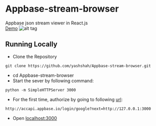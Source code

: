 # Appbase-stream-browser
Appbase json stream viewer in React.js  
[Demo](http://yashshah.github.io/Appbase-stream-browser/)
![alt tag](http://g.recordit.co/1yqG6ulFiA.gif) 

## Running Locally

- Clone the Repository  
```
git clone https://github.com/yashshah/Appbase-stream-browser.git
```
- cd Appbase-stream-browser 
- Start the sever by following command:  
```
python -m SimpleHTTPServer 3000
```
- For the first time, authorize by going to following [url](http://accapi.appbase.io/login/google?next=http://127.0.0.1:3000):
```
http://accapi.appbase.io/login/google?next=http://127.0.0.1:3000
```


- Open [localhost:3000](http://localhost:3000)
